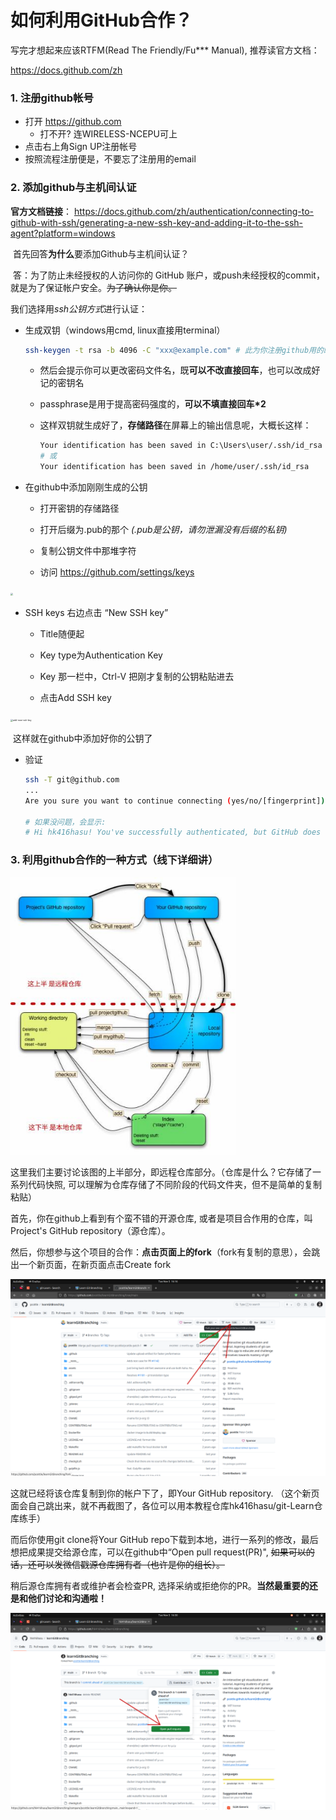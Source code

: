 # 如何利用GitHub合作？

写完才想起来应该RTFM(Read The Friendly/Fu*** Manual), 推荐读官方文档：

https://docs.github.com/zh

### 1. 注册github帐号
- 打开 https://github.com
  - 打不开? 连WIRELESS-NCEPU可上
- 点击右上角Sign UP注册帐号
- 按照流程注册便是，不要忘了注册用的email

### 2. 添加github与主机间认证

**官方文档链接**：
https://docs.github.com/zh/authentication/connecting-to-github-with-ssh/generating-a-new-ssh-key-and-adding-it-to-the-ssh-agent?platform=windows

​	首先回答**为什么**要添加Github与主机间认证？

​	答：为了防止未经授权的人访问你的 GitHub 账户，或push未经授权的commit，就是为了保证帐户安全。~~为了确认你是你。~~ 

我们选择用*ssh公钥方式*进行认证：

- 生成双钥（windows用cmd, linux直接用terminal）
  ```bash
  ssh-keygen -t rsa -b 4096 -C "xxx@example.com" # 此为你注册github用的邮箱
  ```
    - 然后会提示你可以更改密码文件名，既**可以不改直接回车**，也可以改成好记的密钥名
  
    - passphrase是用于提高密码强度的，**可以不填直接回车*2**
  
    - 这样双钥就生成好了，**存储路径**在屏幕上的输出信息呢，大概长这样：
  
      ```bash
      Your identification has been saved in C:\Users\user/.ssh/id_rsa
      # 或
      Your identification has been saved in /home/user/.ssh/id_rsa
      ```
  
- 在github中添加刚刚生成的公钥

  - 打开密钥的存储路径

  - 打开后缀为.pub的那个 *(.pub是公钥，请勿泄漏没有后缀的私钥)*

  - 复制公钥文件中那堆字符

  - 访问 https://github.com/settings/keys

<img src="./pics/github-ssh.png" style="zoom: 25%;" />

  - SSH keys 右边点击 “New SSH key”

      - Title随便起
      
      - Key type为Authentication Key
      
      - Key 那一栏中，Ctrl-V 把刚才复制的公钥粘贴进去
      
      - 点击Add SSH key
      

<img src="/home/hk416/src/git-Learn/pics/add-new-ssh-key.png" alt="add-new-ssh-key" style="zoom:25%;" />

​	这样就在github中添加好你的公钥了

- 验证

    ```bash
    ssh -T git@github.com
    ...
    Are you sure you want to continue connecting (yes/no/[fingerprint])? yes
    
    # 如果没问题，会显示:
    # Hi hk416hasu! You've successfully authenticated, but GitHub does not provide shell access.
    ```
    

### 3. 利用github合作的一种方式（线下详细讲）

<img src="./pics/workflow.jpg" alt="workflow" style="zoom: 80%;" />

这里我们主要讨论该图的上半部分，即远程仓库部分。（仓库是什么？它存储了一系列代码快照, 可以理解为仓库存储了不同阶段的代码文件夹，但不是简单的复制粘贴）

首先，你在github上看到有个蛮不错的开源仓库, 或者是项目合作用的仓库，叫Project's GitHub repository（源仓库）。

然后，你想参与这个项目的合作：**点击页面上的fork**（fork有复制的意思），会跳出一个新页面，在新页面点击Create fork

![github-repo-page](./pics/github-repo-page.png)

这就已经将该仓库复制到你的帐户下了，即Your GitHub repository. （这个新页面会自己跳出来，就不再截图了，各位可以用本教程仓库hk416hasu/git-Learn仓库练手）

而后你使用git clone将Your GitHub repo下载到本地，进行一系列的修改，最后想把成果提交给源仓库，可以在github中“Open pull request(PR)", ~~如果可以的话，还可以发微信戳源仓库拥有者（也许是你的组长）。~~

稍后源仓库拥有者或维护者会检查PR, 选择采纳或拒绝你的PR。**当然最重要的还是和他们讨论和沟通啦！**

![open-pull-request](./pics/open-pull-request.png)
